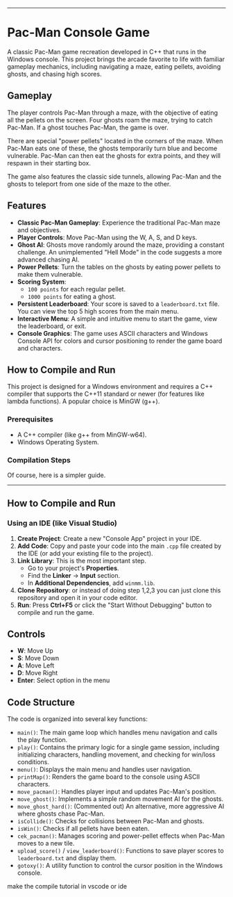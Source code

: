 
---

# Pac-Man Console Game

A classic Pac-Man game recreation developed in C++ that runs in the Windows console. This project brings the arcade favorite to life with familiar gameplay mechanics, including navigating a maze, eating pellets, avoiding ghosts, and chasing high scores.

##  Gameplay
The player controls Pac-Man through a maze, with the objective of eating all the pellets on the screen. Four ghosts roam the maze, trying to catch Pac-Man. If a ghost touches Pac-Man, the game is over.

There are special "power pellets" located in the corners of the maze. When Pac-Man eats one of these, the ghosts temporarily turn blue and become vulnerable. Pac-Man can then eat the ghosts for extra points, and they will respawn in their starting box.

The game also features the classic side tunnels, allowing Pac-Man and the ghosts to teleport from one side of the maze to the other.

## Features

- **Classic Pac-Man Gameplay**: Experience the traditional Pac-Man maze and objectives.
- **Player Controls**: Move Pac-Man using the W, A, S, and D keys.
- **Ghost AI**: Ghosts move randomly around the maze, providing a constant challenge. An unimplemented "Hell Mode" in the code suggests a more advanced chasing AI.
- **Power Pellets**: Turn the tables on the ghosts by eating power pellets to make them vulnerable.
- **Scoring System**:
    - `100 points` for each regular pellet.
    - `1000 points` for eating a ghost.
- **Persistent Leaderboard**: Your score is saved to a `leaderboard.txt` file. You can view the top 5 high scores from the main menu.
- **Interactive Menu**: A simple and intuitive menu to start the game, view the leaderboard, or exit.
- **Console Graphics**: The game uses ASCII characters and Windows Console API for colors and cursor positioning to render the game board and characters.

## How to Compile and Run

This project is designed for a Windows environment and requires a C++ compiler that supports the C++11 standard or newer (for features like lambda functions). A popular choice is MinGW (g++).

### Prerequisites
- A C++ compiler (like g++ from MinGW-w64).
- Windows Operating System.

### Compilation Steps
Of course, here is a simpler guide.

---

## How to Compile and Run

### Using an IDE (like Visual Studio)

1.  **Create Project**: Create a new "Console App" project in your IDE.
2.  **Add Code**: Copy and paste your code into the main `.cpp` file created by the IDE (or add your existing file to the project).
3.  **Link Library**: This is the most important step.
    *   Go to your project's **Properties**.
    *   Find the **Linker** -> **Input** section.
    *   In **Additional Dependencies**, add `winmm.lib`.
4.  **Clone Repository**: or instead of doing step 1,2,3 you can just clone this repository and open it in your code editor.
5.  **Run**: Press **Ctrl+F5** or click the "Start Without Debugging" button to compile and run the game.


## Controls

-   **W**: Move Up
-   **S**: Move Down
-   **A**: Move Left
-   **D**: Move Right
-   **Enter**: Select option in the menu

## Code Structure

The code is organized into several key functions:

-   `main()`: The main game loop which handles menu navigation and calls the play function.
-   `play()`: Contains the primary logic for a single game session, including initializing characters, handling movement, and checking for win/loss conditions.
-   `menu()`: Displays the main menu and handles user navigation.
-   `printMap()`: Renders the game board to the console using ASCII characters.
-   `move_pacman()`: Handles player input and updates Pac-Man's position.
-   `move_ghost()`: Implements a simple random movement AI for the ghosts.
-   `move_ghost_hard()`: (Commented out) An alternative, more aggressive AI where ghosts chase Pac-Man.
-   `isCollide()`: Checks for collisions between Pac-Man and ghosts.
-   `isWin()`: Checks if all pellets have been eaten.
-   `cek_pacman()`: Manages scoring and power-pellet effects when Pac-Man moves to a new tile.
-   `upload_score()` / `view_leaderboard()`: Functions to save player scores to `leaderboard.txt` and display them.
-   `gotoxy()`: A utility function to control the cursor position in the Windows console.



make the compile tutorial in vscode or ide

